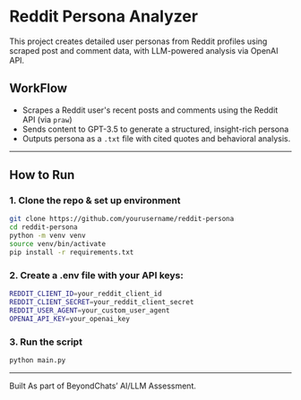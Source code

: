 # Reddit Persona Analyzer 

This project creates detailed user personas from Reddit profiles using scraped post and comment data, with LLM-powered analysis via OpenAI API.


## WorkFlow
- Scrapes a Reddit user's recent posts and comments using the Reddit API (via `praw`)
- Sends content to GPT-3.5 to generate a structured, insight-rich persona
- Outputs persona as a `.txt` file with cited quotes and behavioral analysis.

---

## How to Run

### 1. Clone the repo & set up environment
```bash
git clone https://github.com/yourusername/reddit-persona
cd reddit-persona
python -m venv venv
source venv/bin/activate 
pip install -r requirements.txt
```
### 2. Create a .env file with your API keys:
```bash
REDDIT_CLIENT_ID=your_reddit_client_id
REDDIT_CLIENT_SECRET=your_reddit_client_secret
REDDIT_USER_AGENT=your_custom_user_agent
OPENAI_API_KEY=your_openai_key
```
### 3. Run the script
```bash 
python main.py
```
---
Built As part of BeyondChats’ AI/LLM Assessment. 
